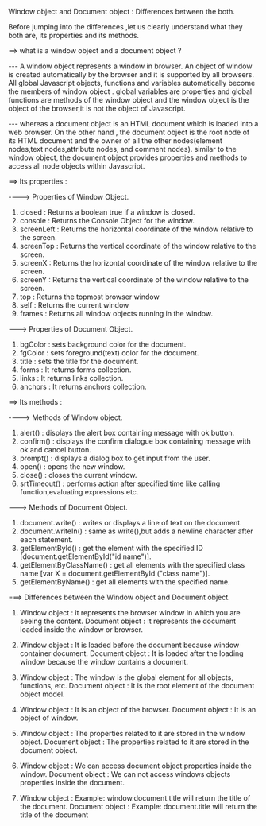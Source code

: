 Window object and Document object : Differences between the both.


Before jumping into the differences ,let us clearly understand what they both are, its properties and its methods.


==> what is a window object and a document object ?  

--- A window object represents a window in browser. 
     An object of window is created automatically by the browser and it is supported by all browsers.
     All global Javascript objects, functions and variables automatically become the members of window object .
     global variables are properties and global functions are methods of the window object and the window object is the object of the browser,it is not the object of Javascript.
     
--- whereas a document object is an HTML document which is loaded into a web browser.
     On the other hand , the document object is the root node of its HTML document and the owner of all the other nodes(element nodes,text nodes,attribute nodes, and comment nodes).
     similar to the window object, the document object provides properties and methods to access all node objects within Javascript.


==> Its properties : 

----> Properties of Window Object.

  1)  closed : Returns a boolean true if a window is closed.
  2)  console : Returns the Console Object for the window.
  3)  screenLeft : Returns the horizontal coordinate of the window relative to the screen.
  4)  screenTop : Returns the vertical coordinate of the window relative to the screen.
  5)  screenX : Returns the horizontal coordinate of the window relative to the screen.
  6)  screenY : Returns the vertical coordinate of the window relative to the screen.
  7)  top : Returns the topmost browser window                                                                                                               
  8)  self : Returns the current window
  9)  frames : Returns all window objects running in the window.
 

---> Properties of Document Object. 

  1) bgColor : sets background color for the document.
  2) fgColor : sets foreground(text) color for the document.
  3) title : sets the title for the document.
  4) forms : It returns forms collection.
  5) links : It returns links collection.
  6) anchors : It returns anchors collection.


==> Its methods : 

----> Methods of Window object.

  1) alert() : displays the alert box containing message with ok button.
  2) confirm() : displays the confirm dialogue box containing message with ok and cancel button.
  3) prompt() : displays a dialog box to get input from the user.
  4) open() : opens the new window.
  5) close() : closes the current window.
  6) srtTimeout() : performs action after specified time like calling function,evaluating expressions etc.


---> Methods of Document Object. 

  1) document.write() : writes or displays a line of text on the document.
  2) document.writeIn() : same as write(),but adds a newline character after each statement.
  3) getElementById() :  get the element with the specified ID [document.getElementById("id name")].
  4) getElementByClassName() : get all elements with the specified class name [var X = document.getElementById ("class name")].
  5) getElementByName() : get all elements with the specified name.


 

===> Differences between the Window object and Document object. 

  1)  Window object : it represents the browser window in which you are seeing the content.
      Document object : It represents the document loaded inside the window or browser.

  2)  Window object : It is loaded before the document because window container document.
      Document object : It is loaded after the loading window because the window contains a document.

  3)  Window object : The window is the global element for all objects, functions, etc.
      Document object : It is the root element of the document object model.

  4)  Window object : It is an object of the browser.
      Document object : It is an object of window.

  5)  Window object : The properties related to it are stored in the window object.
      Document object : The properties related to it are stored in the document object.

  6)  Window object : We can access document object properties inside the window.
      Document object : We can not access windows objects properties inside the document.

  7)  Window object : Example: window.document.title will return the title of the document.
      Document object : Example: document.title will return the title of the document


      